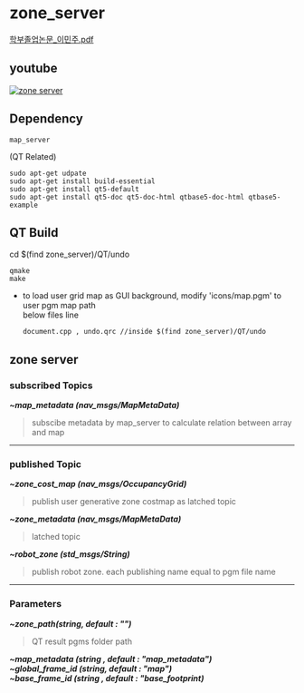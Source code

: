 # zone_server

[학부졸업논문_이민주.pdf](https://github.com/leeminju531/zone_server/files/8996104/_.pdf)


## youtube
[![zone server](https://img.youtube.com/vi/w8JvzQT0lYw/0.jpg)](https://www.youtube.com/watch?v=w8JvzQT0lYw)

## Dependency
    map_server

(QT Related)    

    sudo apt-get udpate
    sudo apt-get install build-essential
    sudo apt-get install qt5-default
    sudo apt-get install qt5-doc qt5-doc-html qtbase5-doc-html qtbase5-example
    

## QT Build 
cd $(find zone_server)/QT/undo    

    qmake
    make

- to load user grid map as GUI background, modify 'icons/map.pgm' to user pgm map path   
 below files line 
 
      document.cpp , undo.qrc //inside $(find zone_server)/QT/undo
 

## zone server 

### subscribed Topics
  ***~map_metadata (nav_msgs/MapMetaData)***     
  >subscibe metadata by map_server to calculate relation between array and map 
---      
### published Topic

  ***~zone_cost_map (nav_msgs/OccupancyGrid)***     
  >publish user generative zone costmap as latched topic  
    
  ***~zone_metadata (nav_msgs/MapMetaData)***       
  >latched topic
    
  ***~robot_zone (std_msgs/String)***       
  >publish robot zone. each publishing name equal to pgm file name
---
### Parameters

  ***~zone_path(string, default : "")*** 
  >QT result pgms folder path    
   
  ***~map_metadata (string , default : "map_metadata")***     
  ***~global_frame_id (string, default : "map")***    
  ***~base_frame_id (string , default : "base_footprint)***   
  
  
